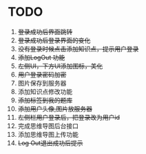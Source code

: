 # TODO

1. ~~登录成功后界面跳转~~
2. ~~登录成功后登录界面的变化~~
3. ~~没有登录时候点击添加知识点，提示用户登录~~
4. ~~添加LogOut 功能~~
5. ~~左侧UI，下方UI添加图标，美化~~
6. ~~用户登录密码加密~~
7. 图片保存到服务器
8. 添加知识点修改功能
9. ~~添加标签到我的题库~~
10. ~~添加用户头像,图片放服务器~~
11. ~~左侧栏用户登录后，把登录改为用户id~~
12. 完成思维导图后台接口
13. 添加思维导图上传功能
14. ~~Log Out退出成功后提示~~
